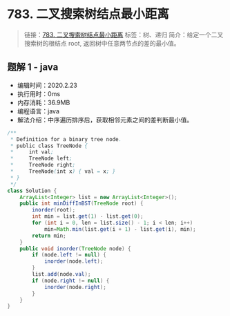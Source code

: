 # 783. 二叉搜索树结点最小距离

> 链接：[783. 二叉搜索树结点最小距离](https://leetcode-cn.com/problems/minimum-distance-between-bst-nodes/)
> 标签：树、递归
> 简介：给定一个二叉搜索树的根结点 root, 返回树中任意两节点的差的最小值。

## 题解 1 - java

- 编辑时间：2020.2.23
- 执行用时：0ms
- 内存消耗：36.9MB
- 编程语言：java
- 解法介绍：中序遍历排序后，获取相邻元素之间的差判断最小值。

```java
/**
 * Definition for a binary tree node.
 * public class TreeNode {
 *     int val;
 *     TreeNode left;
 *     TreeNode right;
 *     TreeNode(int x) { val = x; }
 * }
 */
class Solution {
	ArrayList<Integer> list = new ArrayList<Integer>();
	public int minDiffInBST(TreeNode root) {
		inorder(root);
		int min = list.get(1) - list.get(0);
		for (int i = 0, len = list.size() - 1; i < len; i++)
			min=Math.min(list.get(i + 1) - list.get(i), min);
		return min;
	}
	public void inorder(TreeNode node) {
		if (node.left != null) {
			inorder(node.left);
		}
		list.add(node.val);
		if (node.right != null) {
			inorder(node.right);
		}
	}
}
```
